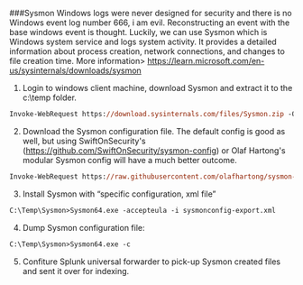 ###Sysmon 
Windows logs were never designed for security and there is no Windows event log number 666, i am evil. Reconstructing an event with the base windows event is thought. Luckily, we can use Sysmon which is Windows system service and logs system activity. It provides a detailed information about process creation, network connections, and changes to file creation time. More information> https://learn.microsoft.com/en-us/sysinternals/downloads/sysmon

1. Login to windows client machine, download Sysmon and extract it to the c:\temp folder.
```ps
Invoke-WebRequest https://download.sysinternals.com/files/Sysmon.zip -OutFile c:\temp\Sysmon.zip
```

2. Download the Sysmon configuration file. The default config is good as well, but using SwiftOnSecurity's (https://github.com/SwiftOnSecurity/sysmon-config) or Olaf Hartong's modular Sysmon config will have a much better outcome.
```ps
Invoke-WebRequest https://raw.githubusercontent.com/olafhartong/sysmon-modular/master/sysmonconfig-with-filedelete.xml -OutFile c:\temp\sysmonconfig-with-filedelete.xml
```

3. Install Sysmon with “specific configuration, xml file”
```ps
C:\Temp\Sysmon>Sysmon64.exe -accepteula -i sysmonconfig-export.xml
```

4. Dump Sysmon configuration file:
```ps
C:\Temp\Sysmon>Sysmon64.exe -c
```

5. Confiture Splunk universal forwarder to pick-up Sysmon created files and sent it over for indexing.